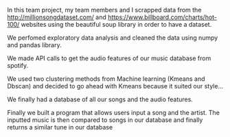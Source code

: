 In this team project, my team members and I scrapped data from the http://millionsongdataset.com/ and https://www.billboard.com/charts/hot-100/ websites using the beautiful soup library in order to have a dataset.

We perfomed exploratory data analysis and cleaned the data using numpy and pandas library.

We made API calls to get the audio features of our music database from spotify.

We used two clustering methods from Machine learning (Kmeans and Dbscan) and decided to go ahead with Kmeans because it suited our style...

We finally had a database of all our songs and the audio features.

Finally we built a program that allows users input a song and the artist. The inputted music is then compared to songs in our database and finally returns a similar tune in our database
